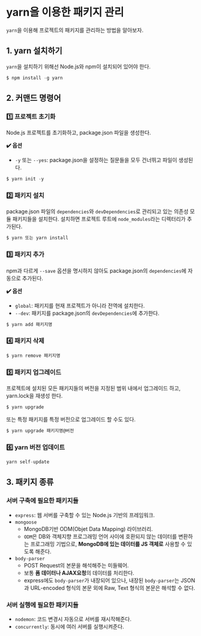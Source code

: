 # yarn을 이용한 패키지 관리

`yarn`을 이용해 프로젝트의 패키지를 관리하는 방법을 알아보자. 


## 1. yarn 설치하기
`yarn`을 설치하기 위해선 Node.js와 npm이 설치되어 있어야 한다. 

```js
$ npm install -g yarn
```


## 2. 커맨드 명령어 

### 1️⃣ 프로젝트 초기화  
Node.js 프로젝트를 초기화하고, package.json 파일을 생성한다.   

**✔️ 옵션**   
- `-y` 또는 `--yes`: package.json을 설정하는 질문들을 모두 건너뛰고 파일이 생성된다. 

```js
$ yarn init -y
```

### 2️⃣ 패키지 설치
package.json 파일의 `dependencies`와 `devDependencies`로 관리되고 있는 의존성 모듈 패키지들을 설치한다. 설치하면 프로젝트 루트에 `node_modules`라는 디렉터리가 추가된다. 

```js
$ yarn 또는 yarn install 
```

### 3️⃣️ 패키지 추가
npm과 다르게 `--save` 옵션을 명시하지 않아도 package.json의 `dependencies`에 자동으로 추가된다. 

**✔️ 옵션**
- `global`: 패키지를 현재 프로젝트가 아니라 전역에 설치한다.
- `--dev`: 패키지를 package.json의 `devDependencies`에 추가한다.

```js
$ yarn add 패키지명
```

### 4️⃣ 패키지 삭제

```js
$ yarn remove 패키지명
```

### 5️⃣ 패키지 업그레이드

프로젝트에 설치된 모든 패키지들의 버전을 지정된 범위 내에서 업그레이드 하고, yarn.lock을 재생성 한다. 
```js
$ yarn upgrade
```

또는 특정 패키지를 특정 버전으로 업그레이드 할 수도 있다. 
```js
$ yarn upgrade 패키지명@버전
```

### 6️⃣ yarn 버전 업데이트

```js
yarn self-update
```




## 3. 패키지 종류 

### 서버 구축에 필요한 패키지들 
- `express`: 웹 서버를 구축할 수 있는 Node.js 기반의 프레임워크.
- `mongoose` 
  - MongoDB기반 ODM(Objet Data Mapping) 라이브러리. 
  - `ODM`은 DB와 객체지향 프로그래밍 언어 사이에 호환되지 않는 데이터를 변환하는 프로그래밍 기법으로, **MongoDB에 있는 데이터를 JS 객체로** 사용할 수 있도록 해준다. 
- `body-parser`
  - POST Request의 본문을 해석해주는 미들웨어.
  - 보통 **폼 데이터나 AJAX요청**의 데이터를 처리한다. 
  - express에도 `body-parser`가 내장되어 있으나, 내장된 `body-parser`는 JSON과 URL-encoded 형식의 본문 외에 Raw, Text 형식의 본문은 해석할 수 없다. 

### 서버 실행에 필요한 패키지들 

- `nodemon`: 코드 변경시 자동으로 서버를 재시작해준다.
- `concurrently`: 동시에 여러 서버를 실행시켜준다. 

 
